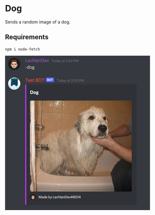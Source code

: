 # Dog
Sends a random image of a dog.
    
## Requirements
``npm i node-fetch``

![banner](./content/banner.PNG)
